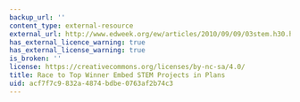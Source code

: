 ```yaml
---
backup_url: ''
content_type: external-resource
external_url: http://www.edweek.org/ew/articles/2010/09/09/03stem.h30.html
has_external_licence_warning: true
has_external_license_warning: true
is_broken: ''
license: https://creativecommons.org/licenses/by-nc-sa/4.0/
title: Race to Top Winner Embed STEM Projects in Plans
uid: acf7f7c9-832a-4874-bdbe-0763af2b74c3
---
```

